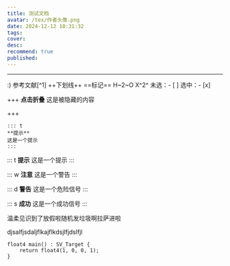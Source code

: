```yaml
---
title: 测试文档
avatar: /tex/作者头像.png
date: 2024-12-12 10:31:32
tags:
cover:
desc: 
recommend: true
published:
---
```

---



[HTML]:这是一个超文本语言

:)
参考文献[^1]
++下划线++
==标记==
H~2~O
X^2^
未选：- [ ]
选中：- [x]

+++ **点击折叠**
这是被隐藏的内容

+++

```
::: t
**提示**
这是一个提示
:::
```

::: t
**提示**
这是一个提示
:::

::: w
**注意**
这是一个警告
:::

::: d
**警告**
这是一个危险信号
:::

::: s
**成功**
这是一个成功信号
:::

<p id = "first">温柔见识到了放假啦随机发垃圾啊拉萨进啦</p>
<p id = "paragraph">djsalfjsdaljflkajflkdsjlfjdslfjl</p>

```hlsl
float4 main() : SV_Target {
    return float4(1, 0, 0, 1);
}
```



